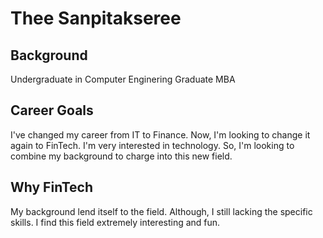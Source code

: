 # Thee Sanpitakseree
## Background
Undergraduate in Computer Enginering 
Graduate MBA

## Career Goals
I've changed my career from IT to Finance. Now, I'm looking to change it again to FinTech. I'm very interested in technology. So, I'm looking to combine my background to charge into this new field.

## Why FinTech
My background lend itself to the field. Although, I still lacking the specific skills. I find this field extremely interesting and fun.
